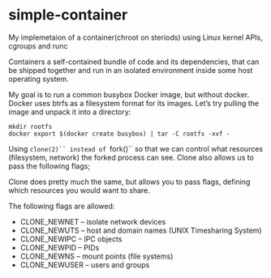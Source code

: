 # simple-container

My implemetaion of a container(chroot on steriods) using Linux kernel APIs, cgroups and runc

Containers a self-contained bundle of code and its dependencies, that can be shipped together and run in an isolated environment inside some host operating system.

My goal is to run a common busybox Docker image, but without docker. Docker uses btrfs as a filesystem format for its images. Let’s try pulling the image and unpack it into a directory:

```
mkdir rootfs
docker export $(docker create busybox) | tar -C rootfs -xvf -
```

Using ```clone(2)`` instead of ```fork()`` so that we can control what resources (filesystem, network) the forked process can see. Clone also allows us to pass the following flags;

Clone does pretty much the same, but allows you to pass flags, defining which resources you would want to share.

The following flags are allowed:

- CLONE_NEWNET – isolate network devices
- CLONE_NEWUTS – host and domain names (UNIX Timesharing System)
- CLONE_NEWIPC – IPC objects
- CLONE_NEWPID – PIDs
- CLONE_NEWNS – mount points (file systems)
- CLONE_NEWUSER – users and groups

